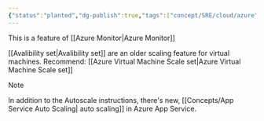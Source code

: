 ```yaml
---
{"status":"planted","dg-publish":true,"tags":["concept/SRE/cloud/azure"],"creation_date":"2024-05-03 18:31","definition":"Autoscale is a service that you can use to automatically add and remove resources according to the load on your application.","ms-learn-url":"https://learn.microsoft.com/en-us/azure/azure-monitor/autoscale/autoscale-overview","permalink":"/concepts/azure-autoscale/","dgPassFrontmatter":true}
---
```



This is a feature of [[Azure Monitor\|Azure Monitor]]

[[Avalibility set\|Avalibility set]] are an older scaling feature for virtual machines.
Recommend:  [[Azure Virtual Machine Scale set\|Azure Virtual Machine Scale set]]

> [!note] 
> In addition to the Autoscale instructions, there's new, [[Concepts/App Service Auto Scaling\| auto scaling]] in Azure App Service. 

